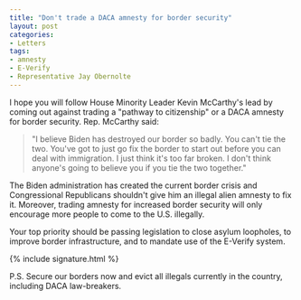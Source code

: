 ```yaml
---
title: "Don't trade a DACA amnesty for border security"
layout: post
categories:
- Letters
tags:
- amnesty
- E-Verify
- Representative Jay Obernolte
---
```


I hope you will follow House Minority Leader Kevin McCarthy's lead by coming out against trading a "pathway to citizenship" or a DACA amnesty for border security. Rep. McCarthy said:

> "I believe Biden has destroyed our border so badly. You can't tie the two. You've got to just go fix the border to start out before you can deal with immigration. I just think it's too far broken. I don't think anyone's going to believe you if you tie the two together."

The Biden administration has created the current border crisis and Congressional Republicans shouldn't give him an illegal alien amnesty to fix it. Moreover, trading amnesty for increased border security will only encourage more people to come to the U.S. illegally.

Your top priority should be passing legislation to close asylum loopholes, to improve border infrastructure, and to mandate use of the E-Verify system.

{% include signature.html %}

P.S. Secure our borders now and evict all illegals currently in the country, including DACA law-breakers.